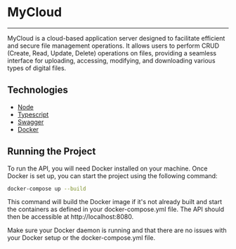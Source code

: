 # MyCloud

---

MyCloud is a cloud-based application server designed to facilitate efficient and secure file management operations. It allows users to perform CRUD (Create, Read, Update, Delete) operations on files, providing a seamless interface for uploading, accessing, modifying, and downloading various types of digital files.

## Technologies

- [Node](https://nodejs.org/en/)
- [Typescript](https://www.typescriptlang.org/docs/)
- [Swagger](https://swagger.io/docs/)
- [Docker](https://docs.docker.com/)


## Running the Project

To run the API, you will need Docker installed on your machine. Once Docker is set up, you can start the project using the following command:

```bash
docker-compose up --build
```
This command will build the Docker image if it's not already built and start the containers as defined in your docker-compose.yml file. The API should then be accessible at http://localhost:8080.

Make sure your Docker daemon is running and that there are no issues with your Docker setup or the docker-compose.yml file.